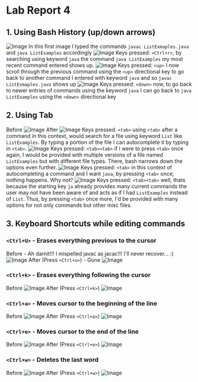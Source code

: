 # Lab Report 4
## 1. Using Bash History (up/down arrows)
![Image](https://bryab-edu.github.io/cse15l-lab-reports/report4files/bashscreenshot1.PNG)
In this first image I typed the commands `javac ListExmaples.java` and `java ListExamples` accordingly
![Image](https://bryab-edu.github.io/cse15l-lab-reports/report4files/bashscreenshot2.PNG)
Keys pressed: `<Ctrl+r>`, by searching using keyword `java` the command `java ListExamples` my most recent command entered shows up.
![Image](https://bryab-edu.github.io/cse15l-lab-reports/report4files/bashscreenshot3.PNG)
Keys pressed: `<up>` I now scroll through the previous command using the `<up>` directional key to go back to another command I entered with keyword `java` and so `javac ListExmaples.java` shows up
![Image](https://bryab-edu.github.io/cse15l-lab-reports/report4files/bashscreenshot4.PNG)
Keys pressed: `<down>` now, to go back to newer entries of commands using the keyword `java` I can go back to `java ListExamples` using the `<down>` directional key

## 2. Using Tab
Before
![Image](https://bryab-edu.github.io/cse15l-lab-reports/report4files/bashscreenshot5.PNG)
After
![Image](https://bryab-edu.github.io/cse15l-lab-reports/report4files/bashscreenshot6.PNG)
Keys pressed: `<tab>` using `<tab>` after a command in this context, would search for a file using keyword `List` like `ListExamples`. By typing a portion of the file I can autocomplete it by typing in `<tab>`.
![Image](https://bryab-edu.github.io/cse15l-lab-reports/report4files/bashscreenshot5.5.PNG)
Keys pressed: `<tab><tab>` if I were to press `<tab>` once again, I would be provided with multiple versions of a file named `ListExamples` but with different file types. There, bash narrows down the options even further. 
![Image](https://bryab-edu.github.io/cse15l-lab-reports/report4files/bashscreenshot7.01.PNG)
Keys pressed: `<tab>` in this context of autocompleting a command and I want `java`, by pressing `<tab>` once, nothing happens. Why not?
![Image](https://bryab-edu.github.io/cse15l-lab-reports/report4files/bashscreenshot7.02.PNG)
Keys pressed: `<tab><tab>` well, thats because the starting key `ja` already provides many current commands the user may not have been aware of and acts as if I had `ListExamples` instead of `List`. Thus, by pressing `<tab>` once more, I'd be provided with many options for not only commands but other misc files.

## 3. Keyboard Shortcuts while editing commands
### `<Ctrl+U>` - Erases everything previous to the cursor
Before - Ah darnit!!! I mispelled javac as jacac!!! I'll never recover... :(
![Image](https://bryab-edu.github.io/cse15l-lab-reports/report4files/bashscreenshot8.PNG)
After (Press `<Ctrl+u>`) - Gone
![Image](https://bryab-edu.github.io/cse15l-lab-reports/report4files/bashscreenshot9.PNG)
### `<Ctrl+k>` - Erases everything following the cursor
Before
![Image](https://bryab-edu.github.io/cse15l-lab-reports/report4files/bashscreenshot10.PNG)
After (Press `<Ctrl+k>`)
![Image](https://bryab-edu.github.io/cse15l-lab-reports/report4files/bashscreenshot11.PNG)
### `<Ctrl+a>` - Moves cursor to the beginning of the line
Before
![Image](https://bryab-edu.github.io/cse15l-lab-reports/report4files/bashscreenshot12.PNG)
After (Press `<Ctrl+a>`)
![Image](https://bryab-edu.github.io/cse15l-lab-reports/report4files/bashscreenshot13.PNG)
### `<Ctrl+e>` - Moves cursor to the end of the line
Before
![Image](https://bryab-edu.github.io/cse15l-lab-reports/report4files/bashscreenshot14.PNG)
After (Press `<Ctrl+e>`)
![Image](https://bryab-edu.github.io/cse15l-lab-reports/report4files/bashscreenshot15.PNG)
### `<Ctrl+w>` - Deletes the last word
Before
![Image](https://bryab-edu.github.io/cse15l-lab-reports/report4files/bashscreenshot15.PNG)
After (Press `<Ctrl+w>`)
![Image](https://bryab-edu.github.io/cse15l-lab-reports/report4files/bashscreenshot16.PNG)



